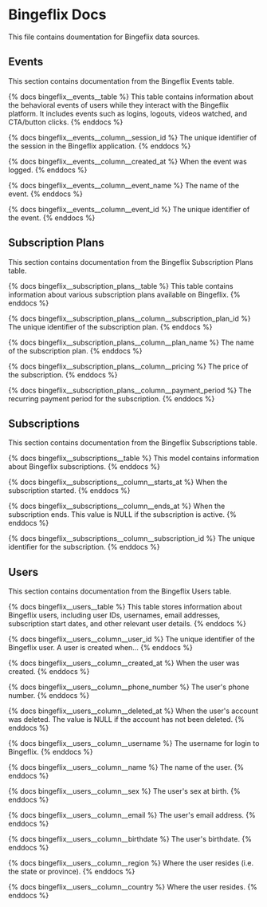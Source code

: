 # Bingeflix Docs
This file contains doumentation for Bingeflix data sources.


## Events
This section contains documentation from the Bingeflix Events table.

{% docs bingeflix__events__table %}
This table contains information about the behavioral events of users while they interact with the Bingeflix platform. It includes events such as logins, logouts, videos watched, and CTA/button clicks.
{% enddocs %}

{% docs bingeflix__events__column__session_id %}
The unique identifier of the session in the Bingeflix application.
{% enddocs %}

{% docs bingeflix__events__column__created_at %}
When the event was logged.
{% enddocs %}

{% docs bingeflix__events__column__event_name %}
The name of the event.
{% enddocs %}

{% docs bingeflix__events__column__event_id %}
The unique identifier of the event.
{% enddocs %}


## Subscription Plans
This section contains documentation from the Bingeflix Subscription Plans table.

{% docs bingeflix__subscription_plans__table %}
This table contains information about various subscription plans available on Bingeflix.
{% enddocs %}

{% docs bingeflix__subscription_plans__column__subscription_plan_id %}
The unique identifier of the subscription plan.
{% enddocs %}

{% docs bingeflix__subscription_plans__column__plan_name %}
The name of the subscription plan.
{% enddocs %}

{% docs bingeflix__subscription_plans__column__pricing %}
The price of the subscription.
{% enddocs %}

{% docs bingeflix__subscription_plans__column__payment_period %}
The recurring payment period for the subscription.
{% enddocs %}


## Subscriptions
This section contains documentation from the Bingeflix Subscriptions table.

{% docs bingeflix__subscriptions__table %}
This model contains information about Bingeflix subscriptions.
{% enddocs %}

{% docs bingeflix__subscriptions__column__starts_at %}
When the subscription started.
{% enddocs %}

{% docs bingeflix__subscriptions__column__ends_at %}
When the subscription ends. This value is NULL if the subscription is active.
{% enddocs %}

{% docs bingeflix__subscriptions__column__subscription_id %}
The unique identifier for the subscription.
{% enddocs %}

## Users
This section contains documentation from the Bingeflix Users table.

{% docs bingeflix__users__table %}
This table stores information about Bingeflix users, including user IDs, usernames, email addresses, subscription start dates, and other relevant user details.
{% enddocs %}

{% docs bingeflix__users__column__user_id %}
The unique identifier of the Bingeflix user. A user is created when...
{% enddocs %}

{% docs bingeflix__users__column__created_at %}
When the user was created.
{% enddocs %}

{% docs bingeflix__users__column__phone_number %}
The user's phone number.
{% enddocs %}

{% docs bingeflix__users__column__deleted_at %}
When the user's account was deleted. The value is NULL if the account has not been deleted.
{% enddocs %}

{% docs bingeflix__users__column__username %}
The username for login to Bingeflix.
{% enddocs %}

{% docs bingeflix__users__column__name %}
The name of the user.
{% enddocs %}

{% docs bingeflix__users__column__sex %}
The user's sex at birth.
{% enddocs %}

{% docs bingeflix__users__column__email %}
The user's email address.
{% enddocs %}

{% docs bingeflix__users__column__birthdate %}
The user's birthdate.
{% enddocs %}

{% docs bingeflix__users__column__region %}
Where the user resides (i.e. the state or province).
{% enddocs %}

{% docs bingeflix__users__column__country %}
Where the user resides.
{% enddocs %}